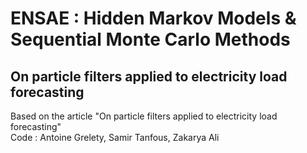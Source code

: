 # ENSAE : Hidden Markov Models & Sequential Monte Carlo Methods
## On particle filters applied to electricity load forecasting
Based on the article "On particle filters applied to electricity load forecasting"  
Code : Antoine Grelety, Samir Tanfous, Zakarya Ali  


